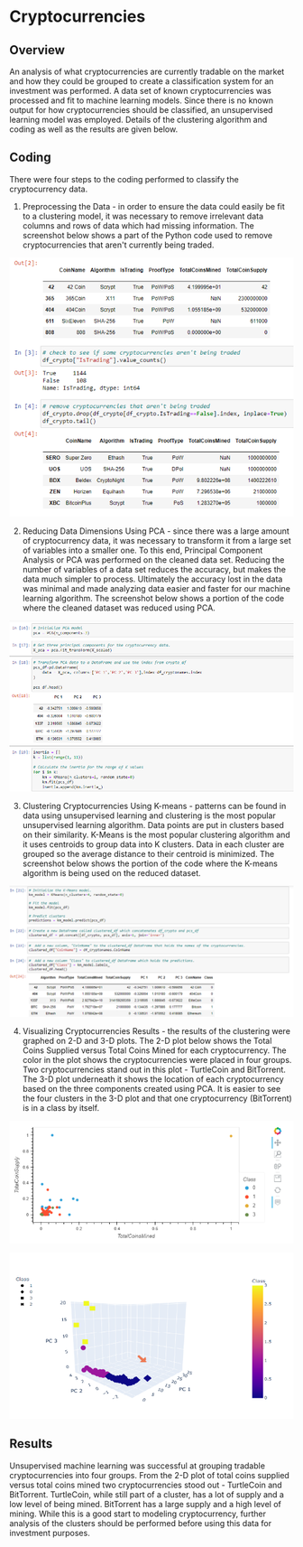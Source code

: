 # Cryptocurrencies
## Overview
An analysis of what cryptocurrencies are currently tradable on the market and how they could be grouped to create a classification system for an investment was performed. A data set of known cryptocurrencies was processed and fit to machine learning models. Since there is no known output for how cryptocurrencies should be classified, an unsupervised learning model was employed. Details of the clustering algorithm and coding as well as the results are given below.

## Coding
There were four steps to the coding performed to classify the cryptocurrency data.  
1. Preprocessing the Data - in order to ensure the data could easily be fit to a clustering model, it was necessary to remove irrelevant data columns and rows of data which had missing information.  The screenshot below shows a part of the Python code used to remove cryptocurrencies that aren't currently being traded.  

![First the cryptocurrency dataset was cleaned](screenshots/crypto1.png)

2. Reducing Data Dimensions Using PCA - since there was a large amount of cryptocurrency data, it was necessary to transform it from a large set of variables into a smaller one.  To this end, Principal Component Analysis or PCA was performed on the cleaned data set.  Reducing the number of variables of a data set reduces the accuracy, but makes the data much simpler to process. Ultimately the accuracy lost in the data was minimal and made analyzing data easier and faster for our machine learning algorithm.  The screenshot below shows a portion of the code where the cleaned dataset was reduced using PCA. 

![Second the cryptocurrency dataset was reduced using PCA](screenshots/crypto2.png)

3. Clustering Cryptocurrencies Using K-means - patterns can be found in data using unsupervised learning and clustering is the most popular unsupervised learning algorithm.  Data points are put in clusters based on their similarity. K-Means is the most popular clustering algorithm and it uses centroids to group data into K clusters. Data in each cluster are grouped so the average distance to their centroid is minimized.  The screenshot below shows the portion of the code where the K-means algorithm is being used on the reduced dataset.


![Third the cryptocurrency dataset clustered using K-means](screenshots/crypto3.png)

4. Visualizing Cryptocurrencies Results - the results of the clustering were graphed on 2-D and 3-D plots.  The 2-D plot below shows the Total Coins Supplied versus Total Coins Mined for each cryptocurrency.  The color in the plot shows the cryptocurrencies were placed in four groups.  Two cryptocurrencies stand out in this plot - TurtleCoin and BitTorrent.  The 3-D plot underneath it shows the location of each cryptocurrency based on the three components created using PCA.  It is easier to see the four clusters in the 3-D plot and that one cryptocurrency (BitTorrent) is in a class by itself.     

![Fourth the results were visualized -2D plot shown here](screenshots/crypto4.png)

![3D plot showing the four cryptocurrency classifications](screenshots/crypto5.png)

## Results
Unsupervised machine learning was successful at grouping tradable cryptocurrencies into four groups.  From the 2-D plot of total coins supplied versus total coins mined two cryptocurrencies stood out - TurtleCoin and BitTorrent.  TurtleCoin, while still part of a cluster, has a lot of supply and a low level of being mined.  BitTorrent has a large supply and a high level of mining.  While this is a good start to modeling cryptocurrency, further analysis of the clusters should be performed before using this data for investment purposes.    

